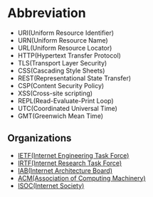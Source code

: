 # Abbreviation

- URI(Uniform Resource Identifier)
- URN(Uniform Resource Name)
- URL(Uniform Resource Locator)
- HTTP(Hypertext Transfer Protocol)
- TLS(Transport Layer Security)
- CSS(Cascading Style Sheets)
- REST(Representational State Transfer)
- CSP(Content Security Policy)
- XSS(Cross-site scripting)
- REPL(Read-Evaluate-Print Loop)
- UTC(Coordinated Universal Time)
- GMT(Greenwich Mean Time)

## Organizations

- [IETF(Internet Engineering Task Force)](https://www.ietf.org/)
- [IRTF(Internet Research Task Force)](https://irtf.org/)
- [IAB(Internet Architecture Board)](https://www.iab.org/)
- [ACM(Association of Computing Machinery)](https://www.acm.org/)
- [ISOC(Internet Society)](https://www.internetsociety.org/)
